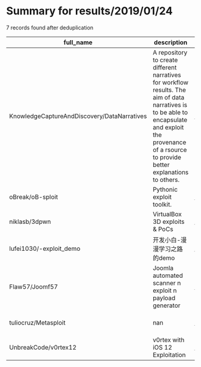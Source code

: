 
# Summary for results/2019/01/24
    
7 records found after deduplication

| full_name | description | html_url | matched_list | matched_count | pushed_at | size | stargazers_count | language | forks_count | vul_ids |
|---------------------------------------------|-------------------------------------------------------------------------------------------------------------------------------------------------------------------------------------------------------------|----------------------------------------------------------------|----------------------------------|-----------------|---------------------------|--------|--------------------|------------|---------------|-----------|
| KnowledgeCaptureAndDiscovery/DataNarratives | A repository to create different narratives for workflow results. The aim of data narratives is to be able to encapsulate and exploit the provenance of a rsource to provide better explanations to others. | https://github.com/KnowledgeCaptureAndDiscovery/DataNarratives | ['exploit'] | 1 | 2019-01-24 00:29:49+00:00 | 54348 | 3 | Java | 1 | [] |
| oBreak/oB-sploit | Pythonic exploit toolkit. | https://github.com/oBreak/oB-sploit | ['exploit', 'sploit'] | 2 | 2019-01-24 17:25:25+00:00 | 8 | 0 | Python | 0 | [] |
| niklasb/3dpwn | VirtualBox 3D exploits & PoCs | https://github.com/niklasb/3dpwn | ['exploit'] | 1 | 2019-01-24 15:10:23+00:00 | 85 | 151 | Python | 38 | [] |
| lufei1030/-exploit_demo | 开发小白-漫漫学习之路的demo | https://github.com/lufei1030/-exploit_demo | ['exploit'] | 1 | 2019-01-24 02:17:58+00:00 | 0 | 0 | | 0 | [] |
| Flaw57/Joomf57 | Joomla automated scanner n exploit n payload generator | https://github.com/Flaw57/Joomf57 | ['exploit'] | 1 | 2019-01-24 15:08:22+00:00 | 19 | 0 | Python | 0 | [] |
| tuliocruz/Metasploit | nan | https://github.com/tuliocruz/Metasploit | ['metasploit module OR payload'] | 1 | 2019-01-24 17:01:18+00:00 | 0 | 0 | Shell | 0 | [] |
| UnbreakCode/v0rtex12 | v0rtex with iOS 12 Exploitation | https://github.com/UnbreakCode/v0rtex12 | ['exploit'] | 1 | 2019-01-24 20:14:32+00:00 | 0 | 0 | | 0 | [] |
